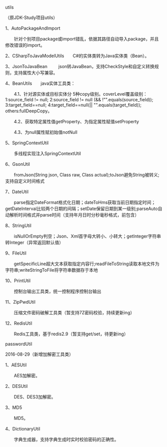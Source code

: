 utils

（原JDK-Study项目utils）

1、AutoPackageAndImport

　　针对个别项目package或import错乱，依据其路径自动导入package，并且修改错误的import。

2、CSharpToJavaModelUtils　　C#的实体类转为Java实体类（Bean）。

3、JsonToJavaBean
　　
json转JavaBean，支持CheckStyle和自定义转换规则，支持属性大小写兼容。

4、BeanUtils　　java实体工具类：

　　4.1、针对源实体或目标实体分 5种copy级别。coverLevel覆盖级别： 1:source_field != null; 2:source_field != null (&& !"".equals(source_field)); 3:target_field==null; 4:target_field==null(|| "".equals(target_field)); others:fullDeepCopy。

　　4.2、获取特定属性值getProperty、为指定属性赋值setProperty

　　4.3、为null属性赋初始值notNull

5、SpringContextUtil

　　多线程实现注入SpringContextUtil

6、GsonUtil

　　fromJson(String json, Class raw, Class actual);toJson避免String被转义;支持自定义时间格式

7、DateUtil

　　parse指定DateFormat格式化日期；dateToHms获取当前日期指定时间；getDateInterval比较两个日期的间隔；setDate保留日期到某一级别;parseAuto自动解析时间格式并parse时间（支持年月日时分秒毫秒格式，前包含）

8、StringUtil

　　isNullOrEmpty判空；Json、Xml首字母大转小、小转大；getInteger字符串转Integer（异常返回默认值）

9、FileUtil

　　getSpecificLine超大文本获取指定内容行;readFileToString读取本地文件为字符串;writeStringToFile将字符串数据存于本地

10、PrintUtil

　　控制台输出工具类，统一控制程序控制台输出

11、ZipPwdUtil

　　压缩文件密码破解工具类（暂支持7Z密码校验，持续更新ing）

12、RedisUtil

　　Redis工具类，基于redis2.9（暂支持get/set，待更新ing）

passwordUtil

2016-08-29（新增加解密工具类）

1、AESUtil

　　AES加解密。

2、DESUtil

　　DES、DES3加解密。

3、MD5

　　MD5。

4、DictionaryUtil

　　字典生成器，支持字典生成时实时校验密码的正确性。
